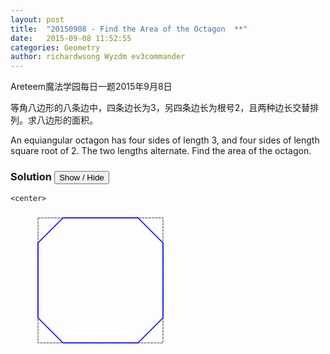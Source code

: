 ```yaml
---
layout: post
title:  "20150908 - Find the Area of the Octagon  **"
date:   2015-09-08 11:52:55
categories: Geometry
author: richardwsong Wyzdm ev3commander
---
```



Areteem魔法学园每日一题2015年9月8日
<br>
<problem>
<p>	
等角八边形的八条边中，四条边长为3，另四条边长为根号2，且两种边长交替排列。求八边形的面积。
</P>
<p>
An equiangular octagon has four sides of length 3, and four sides of length square root of 2. The two lengths alternate. Find the area of the octagon.
</p>
</problem>



### Solution <button>Show / Hide</button>


<solution>

	<center>
<svg width="500" height="500">
    <g transform="translate(44, 10) scale(0.4 0.4)">
  <rect width="500" height="500" style="fill:none;stroke:black;stroke-width:2px" stroke-dasharray="10, 3" />
  <line x1="400" y1="0" x2="500" y2="100" stroke = "blue" stroke-width = "4" />
  <line x1="100" y1="0" x2="0" y2="100" stroke = "blue" stroke-width = "4" />
  <line x1="0" y1="400" x2="100" y2="500" stroke = "blue" stroke-width = "4"  />
  <line x1="500" y1="400" x2="400" y2="500" stroke = "blue" stroke-width = "4"  />
  <line x1="100" y1="0" x2="400" y2="0" stroke = "blue" stroke-width = "4"  />
  <line x1="0" y1="100" x2="0" y2="400" stroke = "blue" stroke-width = "4"  />
  <line x1="100" y1="500" x2="400" y2="500" stroke = "blue" stroke-width = "4"  />
  <line x1="500" y1="400" x2="500" y2="100" stroke = "blue" stroke-width = "4" />
  </g>
 <style type="text/css"><![CDATA[
      svg {
        margin-bottom:-250px;
        transform-origin: 0% 0%;

      }
    ]]></style>
</svg>
</center>

We create a square of side length 5 around our hexegon. The longer blue edges are 3 and the shorter blue edges are $\sqrt{2}$. The total area of the square is 25 and the total areas of the little triangles is 2. Therefore, the area of the octagon is 25-3 = <b>23</b>.

</solution>










